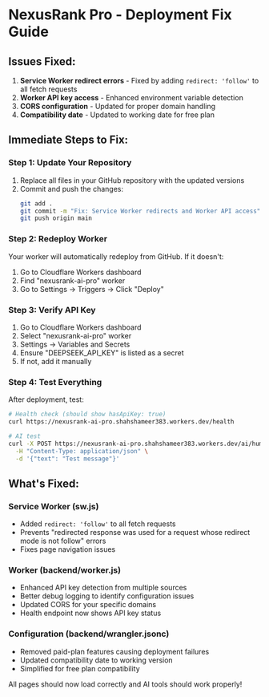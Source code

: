 # NexusRank Pro - Deployment Fix Guide

## Issues Fixed:

1. **Service Worker redirect errors** - Fixed by adding `redirect: 'follow'` to all fetch requests
2. **Worker API key access** - Enhanced environment variable detection
3. **CORS configuration** - Updated for proper domain handling
4. **Compatibility date** - Updated to working date for free plan

## Immediate Steps to Fix:

### Step 1: Update Your Repository
1. Replace all files in your GitHub repository with the updated versions
2. Commit and push the changes:
   ```bash
   git add .
   git commit -m "Fix: Service Worker redirects and Worker API access"
   git push origin main
   ```

### Step 2: Redeploy Worker
Your worker will automatically redeploy from GitHub. If it doesn't:
1. Go to Cloudflare Workers dashboard
2. Find "nexusrank-ai-pro" worker
3. Go to Settings → Triggers → Click "Deploy"

### Step 3: Verify API Key
1. Go to Cloudflare Workers dashboard
2. Select "nexusrank-ai-pro" worker
3. Settings → Variables and Secrets
4. Ensure "DEEPSEEK_API_KEY" is listed as a secret
5. If not, add it manually

### Step 4: Test Everything
After deployment, test:
```bash
# Health check (should show hasApiKey: true)
curl https://nexusrank-ai-pro.shahshameer383.workers.dev/health

# AI test
curl -X POST https://nexusrank-ai-pro.shahshameer383.workers.dev/ai/humanize \
  -H "Content-Type: application/json" \
  -d '{"text": "Test message"}'
```

## What's Fixed:

### Service Worker (sw.js)
- Added `redirect: 'follow'` to all fetch requests
- Prevents "redirected response was used for a request whose redirect mode is not follow" errors
- Fixes page navigation issues

### Worker (backend/worker.js)
- Enhanced API key detection from multiple sources
- Better debug logging to identify configuration issues
- Updated CORS for your specific domains
- Health endpoint now shows API key status

### Configuration (backend/wrangler.jsonc)
- Removed paid-plan features causing deployment failures
- Updated compatibility date to working version
- Simplified for free plan compatibility

All pages should now load correctly and AI tools should work properly!